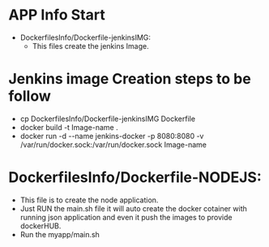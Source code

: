 # APP Info Start

- DockerfilesInfo/Dockerfile-jenkinsIMG: 
  - This files create the jenkins Image.

# Jenkins image Creation steps to be follow
- cp DockerfilesInfo/Dockerfile-jenkinsIMG Dockerfile
- docker build -t Image-name .
- docker  run -d --name jenkins-docker -p 8080:8080  -v /var/run/docker.sock:/var/run/docker.sock Image-name

# DockerfilesInfo/Dockerfile-NODEJS: 
  - This file is to create the node application. 
  - Just RUN the main.sh file it will auto  create the docker cotainer with running json application and even it push the images to provide dockerHUB.
- Run the myapp/main.sh 
